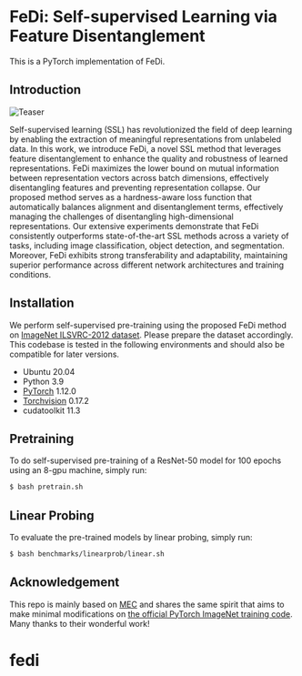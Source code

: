 # FeDi: Self-supervised Learning via Feature Disentanglement
This is a PyTorch implementation of FeDi. 

## Introduction

![Teaser](./pipeline.jpg)

Self-supervised learning (SSL) has revolutionized the field of deep learning by enabling the extraction of meaningful representations from unlabeled data. In this work, we introduce FeDi, a novel SSL method that leverages feature disentanglement to enhance the quality and robustness of learned representations. FeDi maximizes the lower bound on mutual information between representation vectors across batch dimensions, effectively disentangling features and preventing representation collapse. Our proposed method serves as a hardness-aware loss function that automatically balances alignment and disentanglement terms, effectively managing the challenges of disentangling high-dimensional representations. Our extensive experiments demonstrate that FeDi consistently outperforms state-of-the-art SSL methods across a variety of tasks, including image classification, object detection, and segmentation. Moreover, FeDi exhibits strong transferability and adaptability, maintaining superior performance across different network architectures and training conditions.


## Installation

We perform self-supervised pre-training using the proposed FeDi method on [ImageNet ILSVRC-2012 dataset](https://www.image-net.org/challenges/LSVRC/2012/). Please prepare the dataset accordingly. This codebase is tested in the following environments and should also be compatible for later versions.

* Ubuntu 20.04
* Python 3.9
* [PyTorch](https://pytorch.org) 1.12.0
* [Torchvision](https://pytorch.org)  0.17.2
* cudatoolkit 11.3


## Pretraining

To do self-supervised pre-training of a ResNet-50 model for 100 epochs using an 8-gpu machine, simply run:

```bash
$ bash pretrain.sh
```

## Linear Probing

To evaluate the pre-trained models by linear probing, simply run:

```bash
$ bash benchmarks/linearprob/linear.sh
```

## Acknowledgement

This repo is mainly based on [MEC](https://github.com/xinliu20/MEC) and shares the same spirit that aims to make minimal modifications on [the official PyTorch ImageNet training code](https://github.com/pytorch/examples/tree/master/imagenet). Many thanks to their wonderful work!

# fedi
